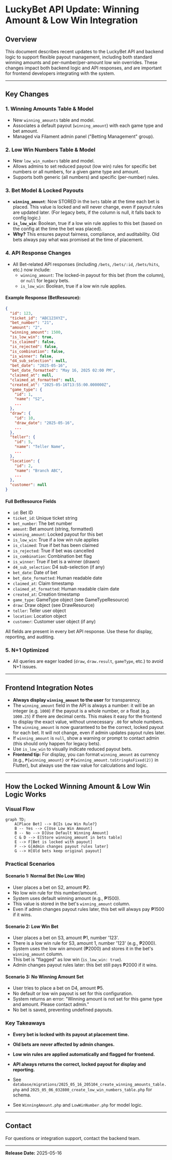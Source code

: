 # LuckyBet API Update: Winning Amount & Low Win Integration

## Overview
This document describes recent updates to the LuckyBet API and backend logic to support flexible payout management, including both standard winning amounts and per-number/per-amount low win overrides. These changes impact both backend logic and API responses, and are important for frontend developers integrating with the system.

---

## Key Changes

### 1. **Winning Amounts Table & Model**
- New `winning_amounts` table and model.
- Associates a default payout (`winning_amount`) with each game type and bet amount.
- Managed via Filament admin panel ("Betting Management" group).

### 2. **Low Win Numbers Table & Model**
- New `low_win_numbers` table and model.
- Allows admins to set reduced payout (low win) rules for specific bet numbers or all numbers, for a given game type and amount.
- Supports both generic (all numbers) and specific (per-number) rules.

### 3. **Bet Model & Locked Payouts**
- **`winning_amount`**: Now STORED in the `bets` table at the time each bet is placed. This value is locked and will never change, even if payout rules are updated later. (For legacy bets, if the column is null, it falls back to config logic.)
- **`is_low_win`**: Boolean, true if a low win rule applies to this bet (based on the config at the time the bet was placed).
- **Why?** This ensures payout fairness, compliance, and auditability. Old bets always pay what was promised at the time of placement.

### 4. **API Response Changes**
- All Bet-related API responses (including `/bets`, `/bets/:id`, `/bets/hits`, etc.) now include:
    - `winning_amount`: The locked-in payout for this bet (from the column), or `null` for legacy bets.
    - `is_low_win`: Boolean, true if a low win rule applies.

#### Example Response (BetResource):
```json
{
  "id": 123,
  "ticket_id": "ABC123XYZ",
  "bet_number": "21",
  "amount": "2",
  "winning_amount": 1500,
  "is_low_win": true,
  "is_claimed": false,
  "is_rejected": false,
  "is_combination": false,
  "is_winner": false,
  "d4_sub_selection": null,
  "bet_date": "2025-05-16",
  "bet_date_formatted": "May 16, 2025 02:00 PM",
  "claimed_at": null,
  "claimed_at_formatted": null,
  "created_at": "2025-05-16T13:55:00.000000Z",
  "game_type": {
    "id": 1,
    "name": "S2",
    ...
  },
  "draw": {
    "id": 10,
    "draw_date": "2025-05-16",
    ...
  },
  "teller": {
    "id": 5,
    "name": "Teller Name",
    ...
  },
  "location": {
    "id": 2,
    "name": "Branch ABC",
    ...
  },
  "customer": null
}
```

#### Full BetResource Fields
- `id`: Bet ID
- `ticket_id`: Unique ticket string
- `bet_number`: The bet number
- `amount`: Bet amount (string, formatted)
- `winning_amount`: Locked payout for this bet
- `is_low_win`: True if a low win rule applies
- `is_claimed`: True if bet has been claimed
- `is_rejected`: True if bet was cancelled
- `is_combination`: Combination bet flag
- `is_winner`: True if bet is a winner (drawn)
- `d4_sub_selection`: D4 sub-selection (if any)
- `bet_date`: Date of bet
- `bet_date_formatted`: Human readable date
- `claimed_at`: Claim timestamp
- `claimed_at_formatted`: Human readable claim date
- `created_at`: Creation timestamp
- `game_type`: GameType object (see GameTypeResource)
- `draw`: Draw object (see DrawResource)
- `teller`: Teller user object
- `location`: Location object
- `customer`: Customer user object (if any)

All fields are present in every bet API response. Use these for display, reporting, and auditing.

### 5. **N+1 Optimized**
- All queries are eager loaded (`draw`, `draw.result`, `gameType`, etc.) to avoid N+1 issues.

---

## Frontend Integration Notes
- **Always display `winning_amount` to the user** for transparency.
- The `winning_amount` field in the API is always a number: it will be an integer (e.g. `1000`) if the payout is a whole number, or a float (e.g. `1000.25`) if there are decimal cents. This makes it easy for the frontend to display the exact value, without unnecessary `.00` for whole numbers.
- The `winning_amount` is now guaranteed to be the correct, locked payout for each bet. It will not change, even if admin updates payout rules later.
- If `winning_amount` is `null`, show a warning or prompt to contact admin (this should only happen for legacy bets).
- Use `is_low_win` to visually indicate reduced payout bets.
- **Frontend tip:** For display, you can format `winning_amount` as currency (e.g., `₱{winning_amount}` or `₱{winning_amount.toStringAsFixed(2)}` in Flutter), but always use the raw value for calculations and logic.

---

## How the Locked Winning Amount & Low Win Logic Works

### Visual Flow

```mermaid
graph TD;
    A[Place Bet] --> B{Is Low Win Rule?}
    B -- Yes --> C[Use Low Win Amount]
    B -- No --> D[Use Default Winning Amount]
    C & D --> E[Store winning_amount in bets table]
    E --> F[Bet is locked with payout]
    F --> G[Admin changes payout rules later]
    G --> H[Old bets keep original payout]
```

### Practical Scenarios

#### Scenario 1: Normal Bet (No Low Win)
- User places a bet on S2, amount ₱2.
- No low win rule for this number/amount.
- System uses default winning amount (e.g., ₱1500).
- This value is stored in the bet's `winning_amount` column.
- Even if admin changes payout rules later, this bet will always pay ₱1500 if it wins.

#### Scenario 2: Low Win Bet
- User places a bet on S3, amount ₱1, number '123'.
- There is a low win rule for S3, amount 1, number '123' (e.g., ₱2000).
- System uses the low win amount (₱2000) and stores it in the bet's `winning_amount` column.
- This bet is "flagged" as low win (`is_low_win: true`).
- Admin changes payout rules later: this bet still pays ₱2000 if it wins.

#### Scenario 3: No Winning Amount Set
- User tries to place a bet on D4, amount ₱5.
- No default or low win payout is set for this configuration.
- System returns an error: "Winning amount is not set for this game type and amount. Please contact admin."
- No bet is saved, preventing undefined payouts.

### Key Takeaways
- **Every bet is locked with its payout at placement time.**
- **Old bets are never affected by admin changes.**
- **Low win rules are applied automatically and flagged for frontend.**
- **API always returns the correct, locked payout for display and reporting.**

- See `database/migrations/2025_05_16_205104_create_winning_amounts_table.php` and `2025_05_06_032800_create_low_win_numbers_table.php` for schema.
- See `WinningAmount.php` and `LowWinNumber.php` for model logic.

---

## Contact
For questions or integration support, contact the backend team.

---

**Release Date:** 2025-05-16
